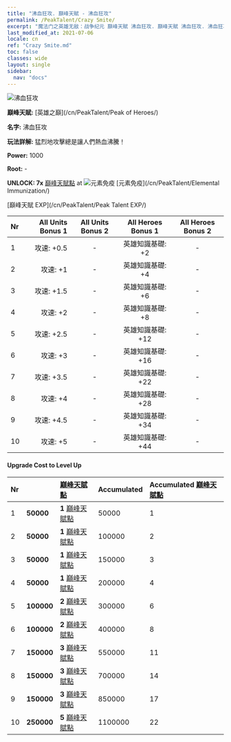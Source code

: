 ```yaml
---
title: "沸血狂攻. 巔峰天賦 - 沸血狂攻"
permalink: /PeakTalent/Crazy Smite/
excerpt: "魔法门之英雄无敌：战争纪元 巔峰天賦 沸血狂攻. 巔峰天賦 沸血狂攻. 沸血狂攻"
last_modified_at: 2021-07-06
locale: cn
ref: "Crazy Smite.md"
toc: false
classes: wide
layout: single
sidebar:
  nav: "docs"
---
```


  ![沸血狂攻](/images/pt/talent_1005.png)

  **巔峰天賦:** [英雄之巔](/cn/PeakTalent/Peak of Heroes/)

  **名字:** 沸血狂攻

  **玩法詳解:** 猛烈地攻擊總是讓人們熱血沸騰！

  **Power:** 1000

  **Root:** -

  **UNLOCK: 7x** [巔峰天賦點](/cn/Items/con_934/) at ![元素免疫](/images/pt/talent_1004.png) [元素免疫](/cn/PeakTalent/Elemental Immunization/)

  [巔峰天賦 EXP](/cn/PeakTalent/Peak Talent EXP/)

  | Nr | All Units Bonus 1 | All Units Bonus 2 | All Heroes Bonus 1 | All Heroes Bonus 2 |
  |:---|--------------:|:-------------:|:-------------:|:-------------:|
  | 1 | 攻速: +0.5 | - | 英雄知識基礎: +2 | - |
  | 2 | 攻速: +1 | - | 英雄知識基礎: +4 | - |
  | 3 | 攻速: +1.5 | - | 英雄知識基礎: +6 | - |
  | 4 | 攻速: +2 | - | 英雄知識基礎: +8 | - |
  | 5 | 攻速: +2.5 | - | 英雄知識基礎: +12 | - |
  | 6 | 攻速: +3 | - | 英雄知識基礎: +16 | - |
  | 7 | 攻速: +3.5 | - | 英雄知識基礎: +22 | - |
  | 8 | 攻速: +4 | - | 英雄知識基礎: +28 | - |
  | 9 | 攻速: +4.5 | - | 英雄知識基礎: +34 | - |
  | 10 | 攻速: +5 | - | 英雄知識基礎: +44 | - |


#### Upgrade Cost to Level Up

  | Nr | <i class="fas fa-coins"/> | [巔峰天賦點](/cn/Items/con_934/) | Accumulated <i class="fas fa-coins"/> | Accumulated [巔峰天賦點](/cn/Items/con_934/) |
  |:---|:--------------|:-------------|:-------------|:-------------|
  | 1 | **50000** | **1** [巔峰天賦點](/cn/Items/con_934/) | 50000 | 1 |
  | 2 | **50000** | **1** [巔峰天賦點](/cn/Items/con_934/) | 100000 | 2 |
  | 3 | **50000** | **1** [巔峰天賦點](/cn/Items/con_934/) | 150000 | 3 |
  | 4 | **50000** | **1** [巔峰天賦點](/cn/Items/con_934/) | 200000 | 4 |
  | 5 | **100000** | **2** [巔峰天賦點](/cn/Items/con_934/) | 300000 | 6 |
  | 6 | **100000** | **2** [巔峰天賦點](/cn/Items/con_934/) | 400000 | 8 |
  | 7 | **150000** | **3** [巔峰天賦點](/cn/Items/con_934/) | 550000 | 11 |
  | 8 | **150000** | **3** [巔峰天賦點](/cn/Items/con_934/) | 700000 | 14 |
  | 9 | **150000** | **3** [巔峰天賦點](/cn/Items/con_934/) | 850000 | 17 |
  | 10 | **250000** | **5** [巔峰天賦點](/cn/Items/con_934/) | 1100000 | 22 |
